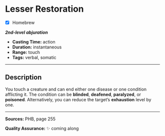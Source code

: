 # Lesser Restoration
- [x] Homebrew

***2nd-level abjuration***
- **Casting Time:** action
- **Duration:** instantaneous
- **Range:** touch
- **Tags:** verbal, somatic

---

## Description
You touch a creature and can end either one disease or one condition afflicting it.
The condition can be **blinded**, **deafened**, **paralyzed**, or **poisoned**.
Alternatively, you can reduce the target’s **exhaustion** level by one.

---

**Sources:** PHB, page 255

**Quality Assurance:** :sparkles: coming along
